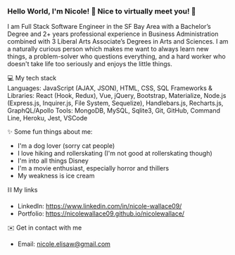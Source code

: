 ### Hello World, I'm Nicole! 👋 Nice to virtually meet you! 🙂

<!--
**nicolewallace09/nicolewallace09** is a ✨ _special_ ✨ repository because its `README.md` (this file) appears on your GitHub profile.

Here are some ideas to get you started:

- 🔭 I’m currently working on ...
- 🌱 I’m currently learning ...
- 👯 I’m looking to collaborate on ...
- 🤔 I’m looking for help with ...
- 💬 Ask me about ...
- 📫 How to reach me: ...
- 😄 Pronouns: ...
- ⚡ Fun fact: ...
-->

I am Full Stack Software Engineer in the SF Bay Area with a Bachelor’s Degree and 2+ years professional experience in Business Administration combined with 3 Liberal Arts Associate’s Degrees in Arts and Sciences. I am a naturally curious person which makes me want to always learn new things, a problem-solver who questions everything, and a hard worker who doesn't take life too seriously and enjoys the little things.

💻 My tech stack<br>
Languages: JavaScript (AJAX, JSON), HTML, CSS, SQL
Frameworks & Libraries: React (Hook, Redux), Vue, jQuery, Bootstrap, Materialize,  Node.js  (Express.js, Inquirer.js, File System, Sequelize), Handlebars.js, Recharts.js, GraphQL/Apollo
Tools:  MongoDB, MySQL, Sqlite3, Git, GitHub, Command Line, Heroku, Jest, VSCode 

✨ Some fun things about me:
* I'm a dog lover (sorry cat people)
* I love hiking and rollerskating (I'm not good at rollerskating though) 
* I'm into all things Disney
* I'm a movie enthusiast, especially horror and thillers
* My weakness is ice cream 


⛓ My links
* LinkedIn: https://www.linkedin.com/in/nicole-wallace09/
* Portfolio: https://nicolewallace09.github.io/nicolewallace/

✉️ Get in contact with me 
* Email: nicole.elisaw@gmail.com
